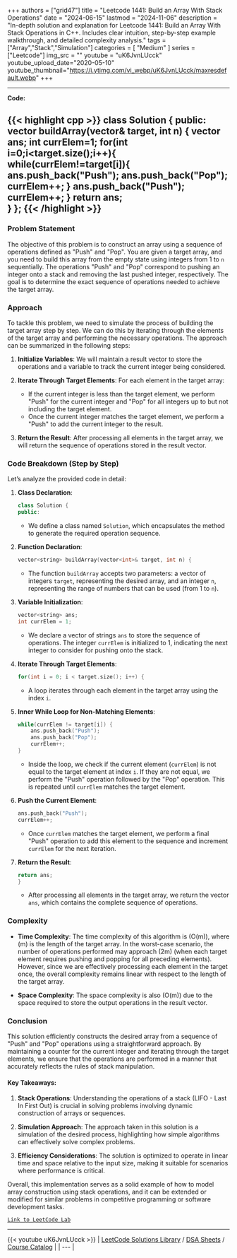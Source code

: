 
+++
authors = ["grid47"]
title = "Leetcode 1441: Build an Array With Stack Operations"
date = "2024-06-15"
lastmod = "2024-11-06"
description = "In-depth solution and explanation for Leetcode 1441: Build an Array With Stack Operations in C++. Includes clear intuition, step-by-step example walkthrough, and detailed complexity analysis."
tags = ["Array","Stack","Simulation"]
categories = [
    "Medium"
]
series = ["Leetcode"]
img_src = ""
youtube = "uK6JvnLUcck"
youtube_upload_date="2020-05-10"
youtube_thumbnail="https://i.ytimg.com/vi_webp/uK6JvnLUcck/maxresdefault.webp"
+++



---
**Code:**

{{< highlight cpp >}}
class Solution {
public:
    vector<string> buildArray(vector<int>& target, int n) {
        vector<string> ans;
        int currElem=1;
        for(int i=0;i<target.size();i++){
            while(currElem!=target[i]){
                ans.push_back("Push");
                ans.push_back("Pop");
                currElem++;
            }
            ans.push_back("Push");
            currElem++;
        }
        return ans;        
    }
};
{{< /highlight >}}
---

### Problem Statement

The objective of this problem is to construct an array using a sequence of operations defined as "Push" and "Pop". You are given a target array, and you need to build this array from the empty state using integers from 1 to `n` sequentially. The operations "Push" and "Pop" correspond to pushing an integer onto a stack and removing the last pushed integer, respectively. The goal is to determine the exact sequence of operations needed to achieve the target array.

### Approach

To tackle this problem, we need to simulate the process of building the target array step by step. We can do this by iterating through the elements of the target array and performing the necessary operations. The approach can be summarized in the following steps:

1. **Initialize Variables**: We will maintain a result vector to store the operations and a variable to track the current integer being considered.

2. **Iterate Through Target Elements**: For each element in the target array:
   - If the current integer is less than the target element, we perform "Push" for the current integer and "Pop" for all integers up to but not including the target element.
   - Once the current integer matches the target element, we perform a "Push" to add the current integer to the result.

3. **Return the Result**: After processing all elements in the target array, we will return the sequence of operations stored in the result vector.

### Code Breakdown (Step by Step)

Let’s analyze the provided code in detail:

1. **Class Declaration**:
   ```cpp
   class Solution {
   public:
   ```

   - We define a class named `Solution`, which encapsulates the method to generate the required operation sequence.

2. **Function Declaration**:
   ```cpp
   vector<string> buildArray(vector<int>& target, int n) {
   ```

   - The function `buildArray` accepts two parameters: a vector of integers `target`, representing the desired array, and an integer `n`, representing the range of numbers that can be used (from 1 to `n`).

3. **Variable Initialization**:
   ```cpp
   vector<string> ans;
   int currElem = 1;
   ```

   - We declare a vector of strings `ans` to store the sequence of operations. The integer `currElem` is initialized to 1, indicating the next integer to consider for pushing onto the stack.

4. **Iterate Through Target Elements**:
   ```cpp
   for(int i = 0; i < target.size(); i++) {
   ```

   - A loop iterates through each element in the target array using the index `i`.

5. **Inner While Loop for Non-Matching Elements**:
   ```cpp
   while(currElem != target[i]) {
       ans.push_back("Push");
       ans.push_back("Pop");
       currElem++;
   }
   ```

   - Inside the loop, we check if the current element (`currElem`) is not equal to the target element at index `i`. If they are not equal, we perform the "Push" operation followed by the "Pop" operation. This is repeated until `currElem` matches the target element.

6. **Push the Current Element**:
   ```cpp
   ans.push_back("Push");
   currElem++;
   ```

   - Once `currElem` matches the target element, we perform a final "Push" operation to add this element to the sequence and increment `currElem` for the next iteration.

7. **Return the Result**:
   ```cpp
   return ans;        
   }
   ```

   - After processing all elements in the target array, we return the vector `ans`, which contains the complete sequence of operations.

### Complexity

- **Time Complexity**: The time complexity of this algorithm is \(O(m)\), where \(m\) is the length of the target array. In the worst-case scenario, the number of operations performed may approach \(2m\) (when each target element requires pushing and popping for all preceding elements). However, since we are effectively processing each element in the target once, the overall complexity remains linear with respect to the length of the target array.

- **Space Complexity**: The space complexity is also \(O(m)\) due to the space required to store the output operations in the result vector.

### Conclusion

This solution efficiently constructs the desired array from a sequence of "Push" and "Pop" operations using a straightforward approach. By maintaining a counter for the current integer and iterating through the target elements, we ensure that the operations are performed in a manner that accurately reflects the rules of stack manipulation.

#### Key Takeaways:

1. **Stack Operations**: Understanding the operations of a stack (LIFO - Last In First Out) is crucial in solving problems involving dynamic construction of arrays or sequences.

2. **Simulation Approach**: The approach taken in this solution is a simulation of the desired process, highlighting how simple algorithms can effectively solve complex problems.

3. **Efficiency Considerations**: The solution is optimized to operate in linear time and space relative to the input size, making it suitable for scenarios where performance is critical.

Overall, this implementation serves as a solid example of how to model array construction using stack operations, and it can be extended or modified for similar problems in competitive programming or software development tasks.

[`Link to LeetCode Lab`](https://leetcode.com/problems/build-an-array-with-stack-operations/description/)

---
{{< youtube uK6JvnLUcck >}}
| [LeetCode Solutions Library](https://grid47.xyz/leetcode/) / [DSA Sheets](https://grid47.xyz/sheets/) / [Course Catalog](https://grid47.xyz/courses/) |
| --- |
